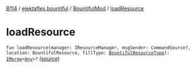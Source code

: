 [B114](../../index.md) / [ejektaflex.bountiful](../index.md) / [BountifulMod](index.md) / [loadResource](./load-resource.md)

# loadResource

`fun loadResource(manager: IResourceManager, msgSender: CommandSource?, location: BountifulResource, fillType: `[`BountifulResourceType`](../../ejektaflex.bountiful.data.bounty.enums/-bountiful-resource-type/index.md)`): `[`IMerge`](../../ejektaflex.bountiful.util/-i-merge/index.md)`<`[`Any`](https://kotlinlang.org/api/latest/jvm/stdlib/kotlin/-any/index.html)`>?` [(source)](https://github.com/ejektaflex/Bountiful/tree/develop/src/main/kotlin/ejektaflex/bountiful/BountifulMod.kt#L53)